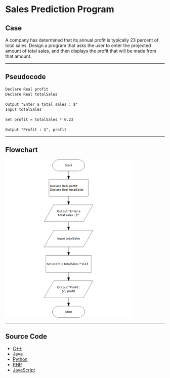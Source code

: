 # Sales Prediction Program

## Case

A company has determined that its annual profit is typically 23 percent of total sales. Design a program that asks the user to enter the projected amount of total
sales, and then displays the profit that will be made from that amount.

<hr>

## Pseudocode

```
Declare Real profit
Declare Real totalSales

Output "Enter a total sales : $"
Input totalSales

Set profit = totalSales * 0.23

Output "Profit : $", profit

```

<hr>

## Flowchart

<img src="salesPredictionFlowchart.png" width="400" height="500">

<hr>

## Source Code

- [C++](salesPrediction.cpp)
- [Java](salesPrediction.java)
- [Python](salesPrediction.py)
- [PHP](salesPrediction.php)
- [JavaScript](salesPrediction.js)
